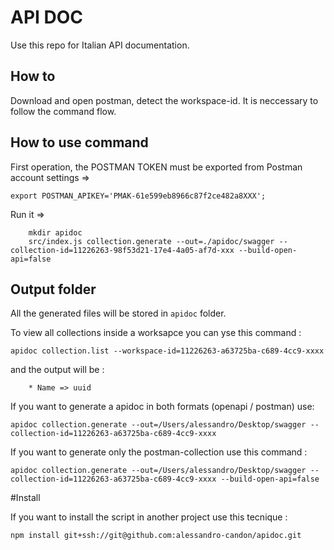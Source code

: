 # API DOC
Use this repo for Italian API documentation.

## How to

Download and open postman, detect the workspace-id. It is neccessary to follow the command flow.


## How to use command

First operation, the POSTMAN TOKEN must be exported from Postman account settings =>

`
    export POSTMAN_APIKEY='PMAK-61e599eb8966c87f2ce482a8XXX';
`

Run it =>

```shell
    mkdir apidoc   
    src/index.js collection.generate --out=./apidoc/swagger --collection-id=11226263-98f53d21-17e4-4a05-af7d-xxx --build-open-api=false
```

## Output folder

All the generated files will be stored in `apidoc` folder.

To view all collections inside a worksapce you can yse this command :
```shell
apidoc collection.list --workspace-id=11226263-a63725ba-c689-4cc9-xxxx
```
and the output will be :

```text
    * Name => uuid
```

If you want to generate a apidoc in both formats (openapi / postman) use:

```shell
apidoc collection.generate --out=/Users/alessandro/Desktop/swagger --collection-id=11226263-a63725ba-c689-4cc9-xxxx
```

If you want to generate only the postman-collection use this command :

```shell
apidoc collection.generate --out=/Users/alessandro/Desktop/swagger --collection-id=11226263-a63725ba-c689-4cc9-xxxx --build-open-api=false
```

#Install

If you want to install the script in another project use this tecnique :

```shell
npm install git+ssh://git@github.com:alessandro-candon/apidoc.git
```
